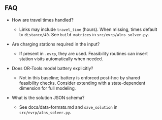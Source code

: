 ## FAQ

- How are travel times handled?
  - Links may include `travel_time` (hours). When missing, times default to `distance/40`. See `build_matrices` in `src/evrp/alns_solver.py`.

- Are charging stations required in the input?
  - If present in `.evrp`, they are used. Feasibility routines can insert station visits automatically when needed.

- Does OR-Tools model battery explicitly?
  - Not in this baseline; battery is enforced post-hoc by shared feasibility checks. Consider extending with a state-dependent dimension for full modeling.

- What is the solution JSON schema?
  - See docs/data-formats.md and `save_solution` in `src/evrp/alns_solver.py`.

